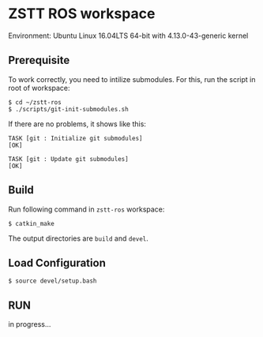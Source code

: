 ZSTT ROS workspace
==================

Environment: Ubuntu Linux 16.04LTS 64-bit with 4.13.0-43-generic kernel


Prerequisite
------------

To work correctly, you need to intilize submodules.
For this, run the script in root of workspace:

```console
$ cd ~/zstt-ros
$ ./scripts/git-init-submodules.sh
```

If there are no problems, it shows like this:

```text
TASK [git : Initialize git submodules]
[OK]

TASK [git : Update git submodules]
[OK]
```


Build
-----

Run following command in `zstt-ros` workspace:

```console
$ catkin_make
```

The output directories are `build` and `devel`.


Load Configuration
------------------

```console
$ source devel/setup.bash
```


RUN
---

in progress...
